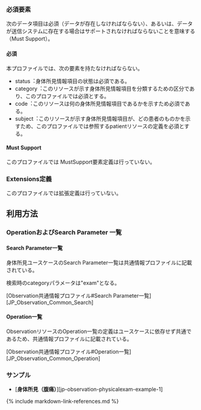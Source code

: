 
### 必須要素

次のデータ項目は必須（データが存在しなければならない）、あるいは、データが送信システムに存在する場合はサポートされなければならないことを意味する（Must Support）。

#### 必須
本プロファイルでは、次の要素を持たなければならない。

- status︓身体所見情報項目の状態は必須である。
- category︓このリソースが示す身体所見情報項目を分類するための区分であり、このプロファイルでは必須とする。
- code︓このリソースは何の身体所見情報項目であるかを示すため必須である。
- subject︓このリソースが示す身体所見情報項目が、どの患者のものかを示すため、このプロファイルでは参照するpatientリソースの定義を必須とする。

#### Must Support
このプロファイルでは MustSupport要素定義は行っていない。

### Extensions定義
このプロファイルでは拡張定義は行っていない。

## 利用方法

### OperationおよびSearch Parameter 一覧

#### Search Parameter一覧

身体所見ユースケースのSearch Parameter一覧は共通情報プロファイルに記載されている。

検索時のcategoryパラメータは"exam"となる。

[Observation共通情報プロファイル#Search Parameter一覧][JP_Observation_Common_Search]

#### Operation一覧

ObservationリソースのOperation一覧の定義はユースケースに依存せず共通であるため、共通情報プロファイルに記載されている。

[Observation共通情報プロファイル#Operation一覧][JP_Observation_Common_Operation]

### サンプル

* [**身体所見（腹痛）**][jp-observation-physicalexam-example-1]

{% include markdown-link-references.md %}